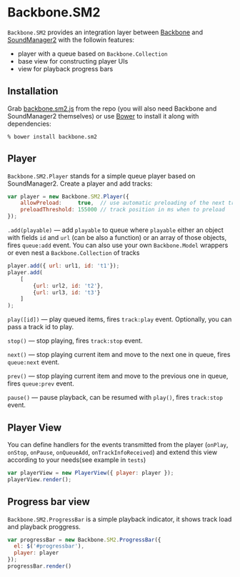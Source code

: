 Backbone.SM2
============

`Backbone.SM2` provides an integration layer between
[Backbone](http://backbonejs.org/) and
[SoundManager2](http://www.schillmania.com/projects/soundmanager2/) with the
followin features:

* player with a queue based on `Backbone.Collection`
* base view for constructing player UIs
* view for playback progress bars

## Installation

Grab
[backbone.sm2.js](https://raw.github.com/dreamindustries/backbone.sm2/master/backbone.sm2.js)
from the repo (you will also need Backbone and SoundManager2 themselves) or use
[Bower](http://twitter.github.com/bower/) to install it along with dependencies:

```
% bower install backbone.sm2
```

## Player

`Backbone.SM2.Player` stands for a simple queue player based on SoundManager2.
Create a player and add tracks:

``` javascript
var player = new Backbone.SM2.Player({
    allowPreload:     true,  // use automatic preloading of the next track
    preloadThreshold: 155000 // track position in ms when to preload
});
```

`.add(playable)` — add `playable` to queue where `playable` either an object with
fields `id` and `url` (can be also a function) or an array of those objects,
fires `queue:add` event. You can also use your own `Backbone.Model` wrappers or even 
nest a `Backbone.Collection` of tracks

``` javascript
player.add({ url: url1, id: 't1'});
player.add(
    [
        {url: url2, id: 't2'},
        {url: url3, id: 't3'}
    ]
);
```

`play([id])` — play queued items, fires `track:play` event. Optionally, you can 
pass a track id to play.

`stop()` — stop playing, fires `track:stop` event.

`next()` — stop playing current item and move to the next one in queue, fires
`queue:next` event.

`prev()` — stop playing current item and move to the previous one in queue,
fires `queue:prev` event.

`pause()` — pause playback, can be resumed with `play()`, fires `track:stop`
event.

## Player View

You can define handlers for the events transmitted from the player (`onPlay`,
`onStop`, `onPause`, `onQueueAdd`, `onTrackInfoReceived`) and extend this view
according to your needs(see example in `tests`)

``` javascript
var playerView = new PlayerView({ player: player });
playerView.render();
```

## Progress bar view

`Backbone.SM2.ProgressBar` is a simple playback indicator, it shows track load
and playback proggress.

``` javascript
var progressBar = new Backbone.SM2.ProgressBar({
  el: $('#progressbar'),
  player: player
});
progressBar.render()
```

